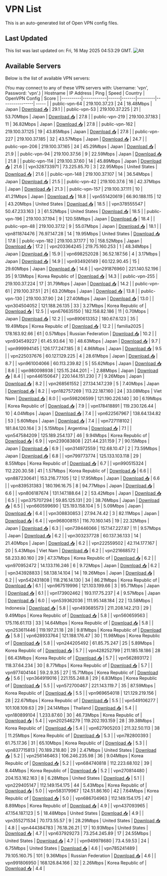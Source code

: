 # VPN List

This is an auto-generated list of Open VPN config files.

## Last Updated

This list was last updated on: Fri, 16 May 2025 04:53:29 GMT.
![Alt](https://repobeats.axiom.co/api/embed/186b98318ef1479477931607c1ad7d823f12451f.svg "Repobeats analytics image")

## Available Servers

Below is the list of available VPN servers:

(You may connect to any of these VPN servers with: Username: 'vpn', Password: 'vpn'.)
| Hostname | IP Address | Ping | Speed | Country | OpenVPN Config | Score |
|----------|------------|------|-------|---------|----------------| ----- |
| public-vpn-64 | 219.100.37.23 | 24 | 18.48Mbps | Japan | [Download 📥](./configs/server_0_JP.ovpn) | 29.1 |
| public-vpn-53 | 219.100.37.225 | 21 | 53.70Mbps | Japan | [Download 📥](./configs/server_1_JP.ovpn) | 27.8 |
| public-vpn-219 | 219.100.37.183 | 11 | 36.82Mbps | Japan | [Download 📥](./configs/server_2_JP.ovpn) | 27.8 |
| public-vpn-162 | 219.100.37.125 | 19 | 43.85Mbps | Japan | [Download 📥](./configs/server_3_JP.ovpn) | 27.8 |
| public-vpn-227 | 219.100.37.185 | 32 | 43.57Mbps | Japan | [Download 📥](./configs/server_4_JP.ovpn) | 24.7 |
| public-vpn-206 | 219.100.37.165 | 24 | 45.29Mbps | Japan | [Download 📥](./configs/server_5_JP.ovpn) | 21.9 |
| public-vpn-94 | 219.100.37.56 | 9 | 22.59Mbps | Japan | [Download 📥](./configs/server_6_JP.ovpn) | 21.8 |
| public-vpn-114 | 219.100.37.60 | 14 | 45.89Mbps | Japan | [Download 📥](./configs/server_7_JP.ovpn) | 21.6 |
| vpn328733971 | 73.225.85.70 | 3 | 22.95Mbps | United States | [Download 📥](./configs/server_8_US.ovpn) | 21.6 |
| public-vpn-148 | 219.100.37.107 | 14 | 36.54Mbps | Japan | [Download 📥](./configs/server_9_JP.ovpn) | 21.5 |
| public-vpn-42 | 219.100.37.6 | 16 | 42.37Mbps | Japan | [Download 📥](./configs/server_10_JP.ovpn) | 21.3 |
| public-vpn-157 | 219.100.37.111 | 10 | 41.21Mbps | Japan | [Download 📥](./configs/server_11_JP.ovpn) | 18.8 |
| vpn551420619 | 66.90.188.115 | 12 | 43.20Mbps | United States | [Download 📥](./configs/server_12_US.ovpn) | 18.5 |
| vpn378555547 | 50.47.233.163 | 3 | 61.52Mbps | United States | [Download 📥](./configs/server_13_US.ovpn) | 18.5 |
| public-vpn-196 | 219.100.37.194 | 9 | 120.58Mbps | Japan | [Download 📥](./configs/server_14_JP.ovpn) | 18.4 |
| public-vpn-48 | 219.100.37.12 | 9 | 55.07Mbps | Japan | [Download 📥](./configs/server_15_JP.ovpn) | 18.1 |
| vpn811874476 | 76.97.147.28 | 14 | 19.95Mbps | United States | [Download 📥](./configs/server_16_US.ovpn) | 17.8 |
| public-vpn-182 | 219.100.37.177 | 10 | 158.52Mbps | Japan | [Download 📥](./configs/server_17_JP.ovpn) | 17.2 |
| vpn203364245 | 219.75.160.253 | 1 | 48.34Mbps | Japan | [Download 📥](./configs/server_18_JP.ovpn) | 15.9 |
| vpn698252028 | 36.52.187.56 | 4 | 3.17Mbps | Japan | [Download 📥](./configs/server_19_JP.ovpn) | 14.9 |
| vpn934926149 | 60.122.90.45 | 15 | 29.60Mbps | Japan | [Download 📥](./configs/server_20_JP.ovpn) | 14.6 |
| vpn291876960 | 221.140.52.196 | 35 | 9.13Mbps | Korea Republic of | [Download 📥](./configs/server_21_KR.ovpn) | 14.3 |
| public-vpn-255 | 219.100.37.224 | 17 | 31.79Mbps | Japan | [Download 📥](./configs/server_22_JP.ovpn) | 14.2 |
| public-vpn-61 | 219.100.37.51 | 21 | 63.20Mbps | Japan | [Download 📥](./configs/server_23_JP.ovpn) | 13.8 |
| public-vpn-130 | 219.100.37.90 | 24 | 27.40Mbps | Japan | [Download 📥](./configs/server_24_JP.ovpn) | 13.0 |
| vpn304504052 | 121.188.26.135 | 33 | 3.27Mbps | Korea Republic of | [Download 📥](./configs/server_25_KR.ovpn) | 12.5 |
| vpn676635150 | 182.158.82.186 | 11 | 0.70Mbps | Japan | [Download 📥](./configs/server_26_JP.ovpn) | 12.2 |
| vpn890613352 | 180.67.6.123 | 35 | 19.49Mbps | Korea Republic of | [Download 📥](./configs/server_27_KR.ovpn) | 12.2 |
| familia2025 | 178.163.92.66 | 61 | 0.57Mbps | Russian Federation | [Download 📥](./configs/server_28_RU.ovpn) | 10.2 |
| vpn934549227 | 61.45.93.64 | 10 | 48.63Mbps | Japan | [Download 📥](./configs/server_29_JP.ovpn) | 9.7 |
| vpn999994145 | 126.177.247.185 | 8 | 4.86Mbps | Japan | [Download 📥](./configs/server_30_JP.ovpn) | 9.5 |
| vpn225037676 | 60.127.129.225 | 4 | 28.61Mbps | Japan | [Download 📥](./configs/server_31_JP.ovpn) | 8.7 |
| vpn961004066 | 60.113.239.82 | 5 | 55.62Mbps | Japan | [Download 📥](./configs/server_32_JP.ovpn) | 8.6 |
| vpn980098938 | 125.15.244.201 | - | 2.88Mbps | Japan | [Download 📥](./configs/server_33_JP.ovpn) | 8.4 |
| vpn446150647 | 220.144.151.230 | 7 | 9.26Mbps | Japan | [Download 📥](./configs/server_34_JP.ovpn) | 8.2 |
| vpn268561552 | 27.134.147.239 | 5 | 7.40Mbps | Japan | [Download 📥](./configs/server_35_JP.ovpn) | 8.2 |
| vpn182757269 | 113.22.187.160 | 24 | 33.08Mbps | Viet Nam | [Download 📥](./configs/server_36_VN.ovpn) | 8.0 |
| vpn598206599 | 121.190.226.140 | 30 | 6.19Mbps | Korea Republic of | [Download 📥](./configs/server_37_KR.ovpn) | 7.9 |
| vpn178418891 | 119.230.126.44 | 10 | 4.04Mbps | Japan | [Download 📥](./configs/server_38_JP.ovpn) | 7.4 |
| vpn622567967 | 138.64.134.82 | 53 | 5.60Mbps | Japan | [Download 📥](./configs/server_39_JP.ovpn) | 7.4 |
| vpn727118102 | 181.84.120.164 | 3 | 5.15Mbps | Argentina | [Download 📥](./configs/server_40_AR.ovpn) | 7.1 |
| vpn547584209 | 125.189.254.137 | 46 | 9.94Mbps | Korea Republic of | [Download 📥](./configs/server_41_KR.ovpn) | 6.9 |
| vpn239083808 | 221.44.231.159 | 7 | 90.15Mbps | Japan | [Download 📥](./configs/server_42_JP.ovpn) | 6.9 |
| vpn314972559 | 112.68.10.47 | 2 | 73.59Mbps | Japan | [Download 📥](./configs/server_43_JP.ovpn) | 6.8 |
| vpn799773774 | 125.133.103.118 | 29 | 8.55Mbps | Korea Republic of | [Download 📥](./configs/server_44_KR.ovpn) | 6.7 |
| vpn990515324 | 112.220.30.58 | 41 | 1.57Mbps | Korea Republic of | [Download 📥](./configs/server_45_KR.ovpn) | 6.6 |
| vpn887230641 | 153.216.77.105 | 12 | 17.95Mbps | Japan | [Download 📥](./configs/server_46_JP.ovpn) | 6.6 |
| vpn839531383 | 180.196.16.75 | 8 | 94.77Mbps | Japan | [Download 📥](./configs/server_47_JP.ovpn) | 6.6 |
| vpn806187674 | 131.147.188.64 | 2 | 53.42Mbps | Japan | [Download 📥](./configs/server_48_JP.ovpn) | 6.5 |
| vpn375707294 | 59.85.125.131 | 20 | 38.76Mbps | Japan | [Download 📥](./configs/server_49_JP.ovpn) | 6.5 |
| vpn660599690 | 125.193.158.104 | 5 | 5.09Mbps | Japan | [Download 📥](./configs/server_50_JP.ovpn) | 6.4 |
| vpn308830853 | 27.94.74.42 | 3 | 82.11Mbps | Japan | [Download 📥](./configs/server_51_JP.ovpn) | 6.4 |
| vpn968008151 | 116.70.160.145 | 19 | 22.32Mbps | Japan | [Download 📥](./configs/server_52_JP.ovpn) | 6.3 |
| vpn739446066 | 157.147.227.87 | 11 | 9.57Mbps | Japan | [Download 📥](./configs/server_53_JP.ovpn) | 6.2 |
| vpn303237728 | 60.137.36.133 | 14 | 21.40Mbps | Japan | [Download 📥](./configs/server_54_JP.ovpn) | 6.2 |
| vpn222559502 | 42.114.177.167 | 20 | 5.43Mbps | Viet Nam | [Download 📥](./configs/server_55_VN.ovpn) | 6.2 |
| vpn221668572 | 58.233.80.160 | 29 | 47.37Mbps | Korea Republic of | [Download 📥](./configs/server_56_KR.ovpn) | 6.2 |
| vpn970952472 | 14.133.116.246 | 6 | 9.72Mbps | Japan | [Download 📥](./configs/server_57_JP.ovpn) | 6.2 |
| vpn343928833 | 58.138.14.104 | 14 | 19.26Mbps | Japan | [Download 📥](./configs/server_58_JP.ovpn) | 6.2 |
| vpn542431808 | 118.216.14.130 | 34 | 86.21Mbps | Korea Republic of | [Download 📥](./configs/server_59_KR.ovpn) | 6.1 |
| vpn967519996 | 121.103.199.66 | 3 | 95.71Mbps | Japan | [Download 📥](./configs/server_60_JP.ovpn) | 6.1 |
| vpn173902462 | 193.117.75.237 | 4 | 9.57Mbps | Japan | [Download 📥](./configs/server_61_JP.ovpn) | 6.0 |
| vpn539362036 | 111.95.148.184 | 22 | 13.58Mbps | Indonesia | [Download 📥](./configs/server_62_ID.ovpn) | 5.8 |
| vpn493685573 | 211.208.142.213 | 29 | 9.49Mbps | Korea Republic of | [Download 📥](./configs/server_63_KR.ovpn) | 5.8 |
| vpn560659563 | 175.116.61.113 | 33 | 14.64Mbps | Korea Republic of | [Download 📥](./configs/server_64_KR.ovpn) | 5.8 |
| vpn253611446 | 119.197.21.18 | 28 | 9.81Mbps | Korea Republic of | [Download 📥](./configs/server_65_KR.ovpn) | 5.8 |
| vpn628933764 | 121.188.176.47 | 30 | 11.98Mbps | Korea Republic of | [Download 📥](./configs/server_66_KR.ovpn) | 5.8 |
| vpn244205492 | 61.85.75.247 | 25 | 5.89Mbps | Korea Republic of | [Download 📥](./configs/server_67_KR.ovpn) | 5.7 |
| vpn428252799 | 211.185.18.186 | 28 | 66.43Mbps | Korea Republic of | [Download 📥](./configs/server_68_KR.ovpn) | 5.7 |
| vpn562893172 | 118.37.64.234 | 30 | 8.77Mbps | Korea Republic of | [Download 📥](./configs/server_69_KR.ovpn) | 5.7 |
| vpn977404144 | 59.2.9.35 | 27 | 15.71Mbps | Korea Republic of | [Download 📥](./configs/server_70_KR.ovpn) | 5.6 |
| vpn364919016 | 221.155.248.8 | 29 | 6.83Mbps | Korea Republic of | [Download 📥](./configs/server_71_KR.ovpn) | 5.5 |
| vpn572700467 | 221.143.119.7 | 35 | 87.59Mbps | Korea Republic of | [Download 📥](./configs/server_72_KR.ovpn) | 5.5 |
| vpn969654018 | 121.129.219.156 | 28 | 22.67Mbps | Korea Republic of | [Download 📥](./configs/server_73_KR.ovpn) | 5.5 |
| vpn549106277 | 101.108.109.63 | 29 | 24.14Mbps | Thailand | [Download 📥](./configs/server_74_TH.ovpn) | 5.4 |
| vpn180899104 | 1.233.87.60 | 30 | 46.73Mbps | Korea Republic of | [Download 📥](./configs/server_75_KR.ovpn) | 5.4 |
| vpn202546279 | 119.202.193.159 | 28 | 39.38Mbps | Korea Republic of | [Download 📥](./configs/server_76_KR.ovpn) | 5.4 |
| vpn627905203 | 211.32.50.113 | 38 | 11.25Mbps | Korea Republic of | [Download 📥](./configs/server_77_KR.ovpn) | 5.3 |
| vpn782800393 | 61.75.17.36 | 31 | 65.10Mbps | Korea Republic of | [Download 📥](./configs/server_78_KR.ovpn) | 5.3 |
| vpn837715813 | 70.189.218.80 | 29 | 2.47Mbps | United States | [Download 📥](./configs/server_79_US.ovpn) | 5.2 |
| vpn256146463 | 106.246.235.98 | 36 | 9.04Mbps | Korea Republic of | [Download 📥](./configs/server_80_KR.ovpn) | 5.2 |
| vpn684740818 | 112.223.68.102 | 39 | 8.44Mbps | Korea Republic of | [Download 📥](./configs/server_81_KR.ovpn) | 5.2 |
| vpn270814480 | 204.153.162.163 | 8 | 6.28Mbps | United States | [Download 📥](./configs/server_82_US.ovpn) | 5.1 |
| vpn229405147 | 112.149.154.175 | 44 | 5.43Mbps | Korea Republic of | [Download 📥](./configs/server_83_KR.ovpn) | 5.0 |
| vpn583179967 | 124.51.86.160 | 42 | 7.64Mbps | Korea Republic of | [Download 📥](./configs/server_84_KR.ovpn) | 5.0 |
| vpn686704963 | 112.149.154.175 | 47 | 8.89Mbps | Korea Republic of | [Download 📥](./configs/server_85_KR.ovpn) | 4.9 |
| vpn437093965 | 47.154.187.123 | 5 | 18.48Mbps | United States | [Download 📥](./configs/server_86_US.ovpn) | 4.9 |
| vpn355271534 | 70.173.55.57 | 9 | 28.29Mbps | United States | [Download 📥](./configs/server_87_US.ovpn) | 4.8 |
| vpn444384783 | 76.18.26.21 | 17 | 10.93Mbps | United States | [Download 📥](./configs/server_88_US.ovpn) | 4.7 |
| vpn637929273 | 73.254.245.89 | 17 | 24.55Mbps | United States | [Download 📥](./configs/server_89_US.ovpn) | 4.7 |
| vpn949978680 | 73.4.59.53 | 24 | 6.75Mbps | United States | [Download 📥](./configs/server_90_US.ovpn) | 4.6 |
| vpn785241489 | 79.105.160.75 | 101 | 9.36Mbps | Russian Federation | [Download 📥](./configs/server_91_RU.ovpn) | 4.6 |
| vpn991806950 | 168.126.84.166 | 32 | 2.26Mbps | Korea Republic of | [Download 📥](./configs/server_92_KR.ovpn) | 4.4 |
